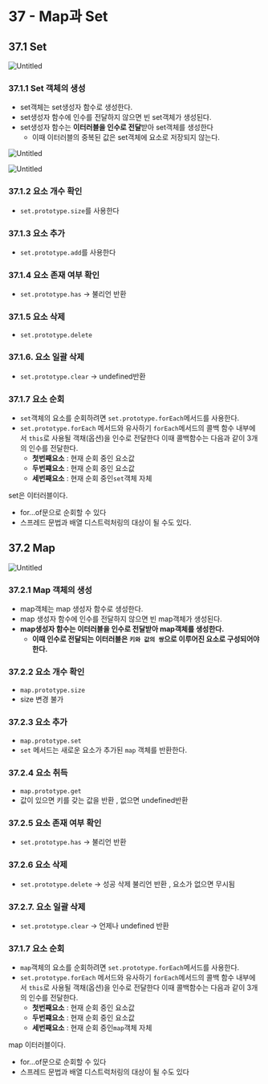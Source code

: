 # 37 - Map과 Set

## **37.1 Set**

![Untitled](37%20-%20Map%E1%84%80%E1%85%AA%20Set%20ab466adab9444ff184bef7af6576446a/Untitled.png)

### 37.1.1 Set 객체의 생성

- set객체는 set생성자 함수로 생성한다.
- set생성자 함수에 인수를 전달하지 않으면 빈 set객체가 생성된다.
- set생성자 함수는 **이터러블을 인수로 전달**받아 set객체를 생성한다
    - 이때 이터러블의 중복된 값은 set객체에 요소로 저장되지 않는다.

![Untitled](37%20-%20Map%E1%84%80%E1%85%AA%20Set%20ab466adab9444ff184bef7af6576446a/Untitled%201.png)

![Untitled](37%20-%20Map%E1%84%80%E1%85%AA%20Set%20ab466adab9444ff184bef7af6576446a/Untitled%202.png)

### **37.1.2 요소 개수 확인**

- `set.prototype.size`를 사용한다

### **37.1.3 요소 추가**

- `set.prototype.add`를 사용한다

### **37.1.4 요소 존재 여부 확인**

- `set.prototype.has` → 불리언 반환

### **37.1.5 요소 삭제**

- `set.prototype.delete`

### **37.1.6. 요소 일괄 삭제**

- `set.prototype.clear` → undefined반환

### 37.1.7 요소 순회

- `set`객체의 요소를 순회하려면 `set.prototype.forEach`메서드를 사용한다.
- `set.prototype.forEach` 메서드와 유사하기 `forEach`메서드의 콜백 함수 내부에서 `this`로 사용될 객채(옵션)을 인수로 전달한다 이때 콜백함수는 다음과 같이 3개의 인수를 전달한다.
    - **첫번째요소** : 현재 순회 중인 요소값
    - **두번쨰요소** : 현재 순회 중인 요소값
    - **세번째요소** : 현재 순회 중인`set`객체 자체

set은 이터러블이다.

- for...of문으로 순회할 수 있다
- 스프레드 문법과 배열 디스트럭처링의 대상이 될 수도 있다.

## **37.2 Map**

![Untitled](37%20-%20Map%E1%84%80%E1%85%AA%20Set%20ab466adab9444ff184bef7af6576446a/Untitled%203.png)

### 37.2.1 Map 객체의 생성

- map객체는 map 생성자 함수로 생성한다.
- map 생성자 함수에 인수를 전달하지 않으면 빈 map객체가 생성된다.
- **map생성자 함수는 이터러블을 인수로 전달받아 map객체를 생성한다.**
    - **이때 인수로 전달되는 이터러블은 `키와 값의 쌍`으로 이루어진 요소로 구성되어야 한다.**

### **37.2.2 요소 개수 확인**

- `map.prototype.size`
- size 변경 불가

### **37.2.3 요소 추가**

- `map.prototype.set`
- `set` 메서드는 새로운 요소가 추가된 `map` 객체를 반환한다.

### **37.2.4 요소 취득**

- `map.prototype.get`
- 값이 있으면 키를 갖는 값을 반환 , 없으면 undefined반환

### **37.2.5 요소 존재 여부 확인**

- `set.prototype.has`  → 불리언 반환

### 37.2.6 요소 삭제

- `set.prototype.delete`  → 성공 삭제 불리언 반환 , 요소가 없으면 무시됨

### **37.2.7. 요소 일괄 삭제**

- `set.prototype.clear`  → 언제나 undefined 반환

### 37.1.7 요소 순회

- `map`객체의 요소를 순회하려면 `set.prototype.forEach`메서드를 사용한다.
- `set.prototype.forEach` 메서드와 유사하기 `forEach`메서드의 콜백 함수 내부에서 `this`로 사용될 객채(옵션)을 인수로 전달한다 이때 콜백함수는 다음과 같이 3개의 인수를 전달한다.
    - **첫번째요소** : 현재 순회 중인 요소값
    - **두번쨰요소** : 현재 순회 중인 요소값
    - **세번째요소** : 현재 순회 중인`map`객체 자체

map 이터러블이다.

- for...of문으로 순회할 수 있다
- 스프레드 문법과 배열 디스트럭처링의 대상이 될 수도 있다